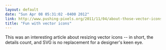 ```yaml
---
layout: default
date: "Sun Apr 08 05:31:02 -0400 2012"
link: http://www.pushing-pixels.org/2011/11/04/about-those-vector-icons.html
title: "Fun with vector icons"
---
```


This was an interesting article about resizing vector icons -- in short, the
details count, and SVG is no replacement for a designer's keen eye.
